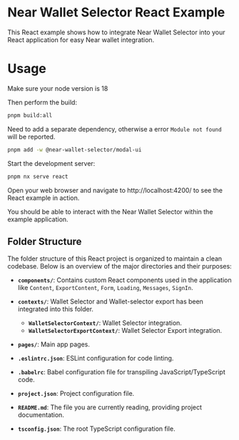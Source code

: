 # Near Wallet Selector React Example

This React example shows how to integrate Near Wallet Selector into your React application for easy Near wallet integration.

# Usage
Make sure your node version is 18

Then perform the build:
```bash
pnpm build:all
```
Need to add a separate dependency, otherwise a error `Module not found` will be reported.
```bash
pnpm add -w @near-wallet-selector/modal-ui
```
Start the development server:
```bash
pnpm nx serve react
```

Open your web browser and navigate to http://localhost:4200/ to see the React example in action.

You should be able to interact with the Near Wallet Selector within the example application.

## Folder Structure

The folder structure of this React project is organized to maintain a clean codebase. Below is an overview of the major directories and their purposes:

- **`components/`**: Contains custom React components used in the application like `Content`, `ExportContent`, `Form`, `Loading`, `Messages`, `SignIn`.
- **`contexts/`**: Wallet Selector and Wallet-selector export has been integrated into this folder.
    - **`WalletSelectorContext/`**: Wallet Selector integration.
    - **`WalletSelectorExportContext/`**: Wallet Selector Export integration.
- **`pages/`**: Main app pages.

- **`.eslintrc.json`**: ESLint configuration for code linting.
- **`.babelrc`**: Babel configuration file for transpiling JavaScript/TypeScript code.
- **`project.json`**: Project configuration file.
- **`README.md`**: The file you are currently reading, providing project documentation.
- **`tsconfig.json`**: The root TypeScript configuration file.
